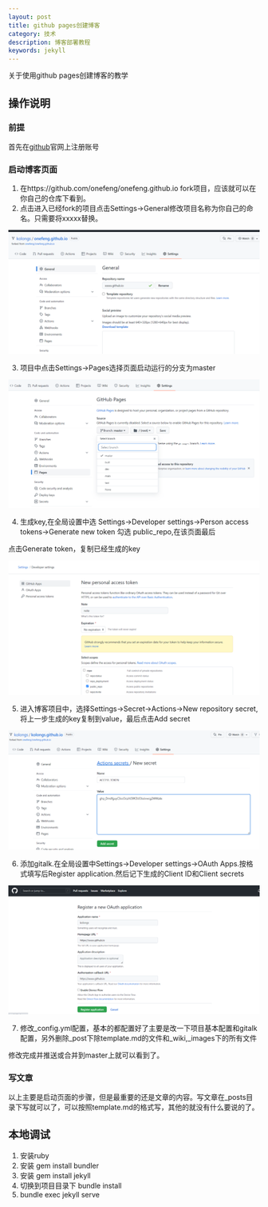 ```yaml
---
layout: post
title: github pages创建博客
category: 技术
description: 博客部署教程
keywords: jekyll
---
```


关于使用github pages创建博客的教学

## 操作说明

### 前提

首先在[github](https://github.com)官网上注册账号

### 启动博客页面

1. 在https://github.com/onefeng/onefeng.github.io fork项目，应该就可以在你自己的仓库下看到。
2. 点击进入已经fork的项目点击Settings->General修改项目名称为你自己的命名。只需要将xxxxx替换。

![图片1](/images/blog/img.png)

3. 项目中点击Settings->Pages选择页面启动运行的分支为master

![图片2](/images/blog/img_1.png)

4. 生成key,在全局设置中选 Settings->Developer settings->Person access tokens->Generate new token 勾选 public_repo,在该页面最后
   
点击Generate token，复制已经生成的key

![图片3](/images/blog/img_2.png)

5. 进入博客项目中，选择Settings->Secret->Actions->New repository secret,将上一步生成的key复制到value，最后点击Add secret

![图片4](/images/blog/img_3.png)

6. 添加gitalk.在全局设置中Settings->Developer settings->OAuth Apps.按格式填写后Register application.然后记下生成的Client ID和Client secrets

![图片4](/images/blog/img_4.png)

7. 修改_config.yml配置，基本的都配置好了主要是改一下项目基本配置和gitalk配置，另外删除_post下除template.md的文件和_wiki,_images下的所有文件
   
修改完成并推送或合并到master上就可以看到了。

### 写文章

以上主要是启动页面的步骤，但是最重要的还是文章的内容。写文章在_posts目录下写就可以了，可以按照template.md的格式写，其他的就没有什么要说的了。
## 本地调试

1. 安装ruby
2. 安装 gem install bundler
3. 安装 gem install jekyll
4. 切换到项目目录下 bundle install
5. bundle exec jekyll serve